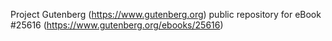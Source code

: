 Project Gutenberg (https://www.gutenberg.org) public repository for eBook #25616 (https://www.gutenberg.org/ebooks/25616)
